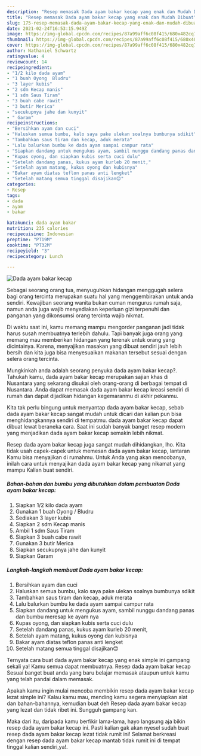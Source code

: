 ```yaml
---
description: "Resep memasak Dada ayam bakar kecap yang enak dan Mudah Dibuat"
title: "Resep memasak Dada ayam bakar kecap yang enak dan Mudah Dibuat"
slug: 175-resep-memasak-dada-ayam-bakar-kecap-yang-enak-dan-mudah-dibuat
date: 2021-02-24T16:53:15.949Z
image: https://img-global.cpcdn.com/recipes/87a99aff6c08f415/680x482cq70/dada-ayam-bakar-kecap-foto-resep-utama.jpg
thumbnail: https://img-global.cpcdn.com/recipes/87a99aff6c08f415/680x482cq70/dada-ayam-bakar-kecap-foto-resep-utama.jpg
cover: https://img-global.cpcdn.com/recipes/87a99aff6c08f415/680x482cq70/dada-ayam-bakar-kecap-foto-resep-utama.jpg
author: Nathaniel Schwartz
ratingvalue: 4
reviewcount: 14
recipeingredient:
- "1/2 kilo dada ayam"
- "1 buah Oyong  Bludru"
- "3 layer kubis"
- "2 sdm Kecap manis"
- "1 sdm Saus Tiram"
- "3 buah cabe rawit"
- "3 butir Merica"
- "secukupnya jahe dan kunyit"
- " Garam"
recipeinstructions:
- "Bersihkan ayam dan cuci"
- "Haluskan semua bumbu, kalo saya pake ulekan soalnya bumbunya sdikit"
- "Tambahkan saus tiram dan kecap, aduk merata"
- "Lalu balurkan bumbu ke dada ayam sampai campur rata"
- "Siapkan dandang untuk mengukus ayam, sambil nunggu dandang panas dan bumbu meresap ke ayam nya"
- "Kupas oyong, dan siapkan kubis serta cuci dulu"
- "Setelah dandang panas, kukus ayam kurleb 20 menit,"
- "Setelah ayam matang, kukus oyong dan kubisnya"
- "Bakar ayam diatas teflon panas anti lengket"
- "Setelah matang semua tinggal disajikan😍"
categories:
- Resep
tags:
- dada
- ayam
- bakar

katakunci: dada ayam bakar 
nutrition: 235 calories
recipecuisine: Indonesian
preptime: "PT19M"
cooktime: "PT32M"
recipeyield: "3"
recipecategory: Lunch

---
```



![Dada ayam bakar kecap](https://img-global.cpcdn.com/recipes/87a99aff6c08f415/680x482cq70/dada-ayam-bakar-kecap-foto-resep-utama.jpg)

Sebagai seorang orang tua, menyuguhkan hidangan menggugah selera bagi orang tercinta merupakan suatu hal yang menggembirakan untuk anda sendiri. Kewajiban seorang  wanita bukan cuman mengurus rumah saja, namun anda juga wajib menyediakan keperluan gizi terpenuhi dan panganan yang dikonsumsi orang tercinta wajib nikmat.

Di waktu  saat ini, kamu memang mampu mengorder panganan jadi tidak harus susah membuatnya terlebih dahulu. Tapi banyak juga orang yang memang mau memberikan hidangan yang terenak untuk orang yang dicintainya. Karena, menyajikan masakan yang dibuat sendiri jauh lebih bersih dan kita juga bisa menyesuaikan makanan tersebut sesuai dengan selera orang tercinta. 



Mungkinkah anda adalah seorang penyuka dada ayam bakar kecap?. Tahukah kamu, dada ayam bakar kecap merupakan sajian khas di Nusantara yang sekarang disukai oleh orang-orang di berbagai tempat di Nusantara. Anda dapat memasak dada ayam bakar kecap kreasi sendiri di rumah dan dapat dijadikan hidangan kegemaranmu di akhir pekanmu.

Kita tak perlu bingung untuk menyantap dada ayam bakar kecap, sebab dada ayam bakar kecap sangat mudah untuk dicari dan kalian pun bisa menghidangkannya sendiri di tempatmu. dada ayam bakar kecap dapat dibuat lewat beraneka cara. Saat ini sudah banyak banget resep modern yang menjadikan dada ayam bakar kecap semakin lebih nikmat.

Resep dada ayam bakar kecap juga sangat mudah dihidangkan, lho. Kita tidak usah capek-capek untuk memesan dada ayam bakar kecap, lantaran Kamu bisa menyajikan di rumahmu. Untuk Anda yang akan mencobanya, inilah cara untuk menyajikan dada ayam bakar kecap yang nikamat yang mampu Kalian buat sendiri.

<!--inarticleads1-->

##### Bahan-bahan dan bumbu yang dibutuhkan dalam pembuatan Dada ayam bakar kecap:

1. Siapkan 1/2 kilo dada ayam
1. Gunakan 1 buah Oyong / Bludru
1. Sediakan 3 layer kubis
1. Siapkan 2 sdm Kecap manis
1. Ambil 1 sdm Saus Tiram
1. Siapkan 3 buah cabe rawit
1. Gunakan 3 butir Merica
1. Siapkan secukupnya jahe dan kunyit
1. Siapkan  Garam




<!--inarticleads2-->

##### Langkah-langkah membuat Dada ayam bakar kecap:

1. Bersihkan ayam dan cuci
1. Haluskan semua bumbu, kalo saya pake ulekan soalnya bumbunya sdikit
1. Tambahkan saus tiram dan kecap, aduk merata
1. Lalu balurkan bumbu ke dada ayam sampai campur rata
1. Siapkan dandang untuk mengukus ayam, sambil nunggu dandang panas dan bumbu meresap ke ayam nya
1. Kupas oyong, dan siapkan kubis serta cuci dulu
1. Setelah dandang panas, kukus ayam kurleb 20 menit,
1. Setelah ayam matang, kukus oyong dan kubisnya
1. Bakar ayam diatas teflon panas anti lengket
1. Setelah matang semua tinggal disajikan😍




Ternyata cara buat dada ayam bakar kecap yang enak simple ini gampang sekali ya! Kamu semua dapat membuatnya. Resep dada ayam bakar kecap Sesuai banget buat anda yang baru belajar memasak ataupun untuk kamu yang telah pandai dalam memasak.

Apakah kamu ingin mulai mencoba membikin resep dada ayam bakar kecap lezat simple ini? Kalau kamu mau, mending kamu segera menyiapkan alat dan bahan-bahannya, kemudian buat deh Resep dada ayam bakar kecap yang lezat dan tidak ribet ini. Sungguh gampang kan. 

Maka dari itu, daripada kamu berfikir lama-lama, hayo langsung aja bikin resep dada ayam bakar kecap ini. Pasti kalian gak akan nyesel sudah buat resep dada ayam bakar kecap lezat tidak rumit ini! Selamat berkreasi dengan resep dada ayam bakar kecap mantab tidak rumit ini di tempat tinggal kalian sendiri,ya!.

